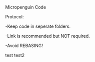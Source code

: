 Micropenguin Code


Protocol:

-Keep code in seperate folders. 

-Link is recommended but NOT required. 

-Avoid REBASING!


test
test2
